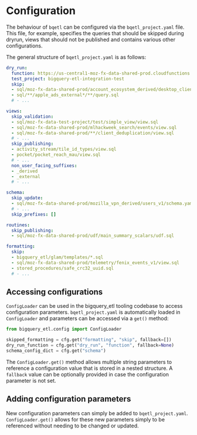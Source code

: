 # Configuration

The behaviour of `bqetl` can be configured via the `bqetl_project.yaml` file. This file, for example, specifies the queries that should be skipped during dryrun, views that should not be published and contains various other configurations.

The general structure of `bqetl_project.yaml` is as follows:

```yaml
dry_run:
  function: https://us-central1-moz-fx-data-shared-prod.cloudfunctions.net/bigquery-etl-dryrun
  test_project: bigquery-etl-integration-test
  skip:
  - sql/moz-fx-data-shared-prod/account_ecosystem_derived/desktop_clients_daily_v1/query.sql
  - sql/**/apple_ads_external*/**/query.sql
  # - ...

views:
  skip_validation:
  - sql/moz-fx-data-test-project/test/simple_view/view.sql
  - sql/moz-fx-data-shared-prod/mlhackweek_search/events/view.sql
  - sql/moz-fx-data-shared-prod/**/client_deduplication/view.sql
  # - ...
  skip_publishing:
  - activity_stream/tile_id_types/view.sql
  - pocket/pocket_reach_mau/view.sql
  # - ...
  non_user_facing_suffixes:
  - _derived
  - _external
  # - ...

schema:
  skip_update:
  - sql/moz-fx-data-shared-prod/mozilla_vpn_derived/users_v1/schema.yaml
  # - ...
  skip_prefixes: []

routines:
  skip_publishing:
  - sql/moz-fx-data-shared-prod/udf/main_summary_scalars/udf.sql

formatting:
  skip:
  - bigquery_etl/glam/templates/*.sql
  - sql/moz-fx-data-shared-prod/telemetry/fenix_events_v1/view.sql
  - stored_procedures/safe_crc32_uuid.sql
  # - ...
```

## Accessing configurations

`ConfigLoader` can be used in the bigquery_etl tooling codebase to access configuration parameters. `bqetl_project.yaml` is automatically loaded in `ConfigLoader` and parameters can be accessed via a `get()` method:

```python
from bigquery_etl.config import ConfigLoader

skipped_formatting = cfg.get("formatting", "skip", fallback=[])
dry_run_function = cfg.get("dry_run", "function", fallback=None)
schema_config_dict = cfg.get("schema")
```

The `ConfigLoader.get()` method allows multiple string parameters to reference a configuration value that is stored in a  nested structure. A `fallback` value can be optionally provided in case the configuration parameter is not set.

## Adding configuration parameters

New configuration parameters can simply be added to `bqetl_project.yaml`. `ConfigLoader.get()` allows for these new parameters simply to be referenced without needing to be changed or updated.
